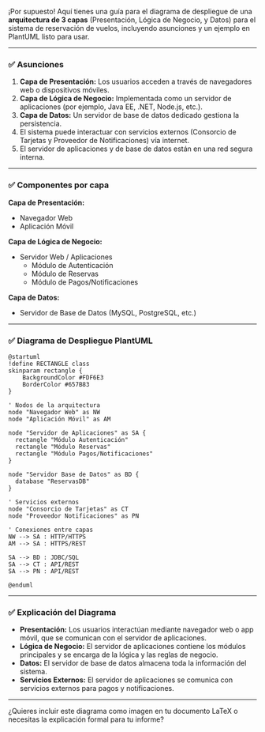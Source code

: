 ¡Por supuesto! Aquí tienes una guía para el diagrama de despliegue de una **arquitectura de 3 capas** (Presentación, Lógica de Negocio, y Datos) para el sistema de reservación de vuelos, incluyendo asunciones y un ejemplo en PlantUML listo para usar.

---

### ✅ Asunciones

1. **Capa de Presentación:** Los usuarios acceden a través de navegadores web o dispositivos móviles.
2. **Capa de Lógica de Negocio:** Implementada como un servidor de aplicaciones (por ejemplo, Java EE, .NET, Node.js, etc.).
3. **Capa de Datos:** Un servidor de base de datos dedicado gestiona la persistencia.
4. El sistema puede interactuar con servicios externos (Consorcio de Tarjetas y Proveedor de Notificaciones) vía internet.
5. El servidor de aplicaciones y de base de datos están en una red segura interna.

---

### ✅ Componentes por capa

**Capa de Presentación:**
- Navegador Web
- Aplicación Móvil

**Capa de Lógica de Negocio:**
- Servidor Web / Aplicaciones
  - Módulo de Autenticación
  - Módulo de Reservas
  - Módulo de Pagos/Notificaciones

**Capa de Datos:**
- Servidor de Base de Datos (MySQL, PostgreSQL, etc.)

---

### ✅ Diagrama de Despliegue PlantUML

```plantuml name=diagrama_despliegue_3capas.puml
@startuml
!define RECTANGLE class
skinparam rectangle {
    BackgroundColor #FDF6E3
    BorderColor #657B83
}

' Nodos de la arquitectura
node "Navegador Web" as NW
node "Aplicación Móvil" as AM

node "Servidor de Aplicaciones" as SA {
  rectangle "Módulo Autenticación"
  rectangle "Módulo Reservas"
  rectangle "Módulo Pagos/Notificaciones"
}

node "Servidor Base de Datos" as BD {
  database "ReservasDB"
}

' Servicios externos
node "Consorcio de Tarjetas" as CT
node "Proveedor Notificaciones" as PN

' Conexiones entre capas
NW --> SA : HTTP/HTTPS
AM --> SA : HTTPS/REST

SA --> BD : JDBC/SQL
SA --> CT : API/REST
SA --> PN : API/REST

@enduml
```

---

### ✅ Explicación del Diagrama

- **Presentación:** Los usuarios interactúan mediante navegador web o app móvil, que se comunican con el servidor de aplicaciones.
- **Lógica de Negocio:** El servidor de aplicaciones contiene los módulos principales y se encarga de la lógica y las reglas de negocio.
- **Datos:** El servidor de base de datos almacena toda la información del sistema.
- **Servicios Externos:** El servidor de aplicaciones se comunica con servicios externos para pagos y notificaciones.

---

¿Quieres incluir este diagrama como imagen en tu documento LaTeX o necesitas la explicación formal para tu informe?
